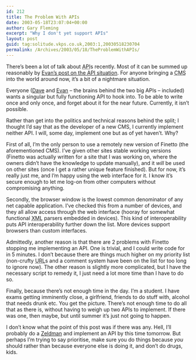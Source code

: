 ```yaml
---
id: 212
title: The Problem With APIs
date: 2003-05-18T23:07:04+00:00
author: Gary Fleming
excerpt: "Why I don't yet support APIs"
layout: post
guid: tag:solitude.vkps.co.uk,2003:1,20030518230704
permalink: /Archives/2003/05/18/TheProblemWithAPIs/
---
```

There&#8217;s been a lot of talk about <acronym title="Application Program(ming) Interface">API</acronym>s recently. Most of it can be summed up reasonably by [Evan&#8217;s post on the API situation](http://www.evhead.com/archives/2003_05_10_archive_default.asp). For anyone bringing a <acronym title="Content Management System">CMS</acronym> into the world around now, it&#8217;s a bit of a nightmare situation.

Everyone ([Dave](http://www.scripting.com) and [Evan](http://www.evhead.com) &#8211; the brains behind the two big APIs &#8211; included) wants a singular but fully functioning API to hook into. To be able to write once and only once, and forget about it for the near future. Currently, it isn&#8217;t possible.

Rather than get into the politics and technical reasons behind the split; I thought I&#8217;d say that as the developer of a new CMS, I currently implement neither API. I will, some day, implement one but as of yet haven&#8217;t. Why?

First of all, I&#8217;m the only person to use a remotely new version of Finetto (the aforementioned CMS). I&#8217;ve given other sites stable working versions (Finetto was actually written for a site that I was working on, where the owners didn&#8217;t have the knowledge to update manually), and it _will_ be used on other sites (once I get a rather unique feature finished). But for now, it&#8217;s really just me, and I&#8217;m happy using the web interface for it. I know it&#8217;s secure enough to let me log-on from other computers without compromising anything.

Secondly, the browser window is the lowest common denominator of any net capable application. I&#8217;ve checked this from a number of devices, and they all allow access through the web interface (hooray for somewhat functional <acronym title="eXtensible Markup Language">XML</acronym> parsers embedded in devices). This kind of interoperability puts API interoperability further down the list. More devices support browsers than custom interfaces.

Admittedly, another reason is that there are 2 problems with Finetto stopping me implementing an API. One is trivial, and I could write code for in 5 minutes. I don&#8217;t because there are things much higher on my priority list (non-crufty <acronym title="Uniform Resource Locators">URL</acronym>s and a comment system have been on the list for too long to ignore now). The other reason is slightly more complicated, but I have the necessary script to remedy it, I just need a lot more time than I have to do so.

Finally, because there&#8217;s not enough time in the day. I&#8217;m a student. I have exams getting imminently close, a girlfriend, friends to do stuff with, alcohol that needs drunk etc. You get the picture. There&#8217;s not enough time to do all that as there is, without having to weigh up two APIs to implement. If there was one, then maybe, but until summer it&#8217;s just not going to happen.

I don&#8217;t know what the point of this post was if there was any. Hell, I&#8217;ll probably do a [Zeldman](http://www.zeldman.com) and implement an API by this time tomorrow. But perhaps I&#8217;m trying to say prioritise, make sure you do things because _you_ should rather than because everyone else is doing it, and don&#8217;t do drugs, kids.